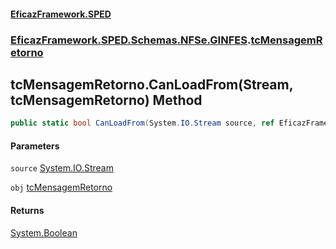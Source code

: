 #### [EficazFramework.SPED](EficazFrameworkSPED.md 'EficazFramework SPED')
### [EficazFramework.SPED.Schemas.NFSe.GINFES](EficazFramework.SPED.Schemas.NFSe.GINFES.md 'EficazFramework.SPED.Schemas.NFSe.GINFES').[tcMensagemRetorno](EficazFramework.SPED.Schemas.NFSe.GINFES/tcMensagemRetorno.md 'EficazFramework.SPED.Schemas.NFSe.GINFES.tcMensagemRetorno')

## tcMensagemRetorno.CanLoadFrom(Stream, tcMensagemRetorno) Method

```csharp
public static bool CanLoadFrom(System.IO.Stream source, ref EficazFramework.SPED.Schemas.NFSe.GINFES.tcMensagemRetorno obj);
```
#### Parameters

<a name='EficazFramework.SPED.Schemas.NFSe.GINFES.tcMensagemRetorno.CanLoadFrom(System.IO.Stream,EficazFramework.SPED.Schemas.NFSe.GINFES.tcMensagemRetorno).source'></a>

`source` [System.IO.Stream](https://docs.microsoft.com/en-us/dotnet/api/System.IO.Stream 'System.IO.Stream')

<a name='EficazFramework.SPED.Schemas.NFSe.GINFES.tcMensagemRetorno.CanLoadFrom(System.IO.Stream,EficazFramework.SPED.Schemas.NFSe.GINFES.tcMensagemRetorno).obj'></a>

`obj` [tcMensagemRetorno](EficazFramework.SPED.Schemas.NFSe.GINFES/tcMensagemRetorno.md 'EficazFramework.SPED.Schemas.NFSe.GINFES.tcMensagemRetorno')

#### Returns
[System.Boolean](https://docs.microsoft.com/en-us/dotnet/api/System.Boolean 'System.Boolean')